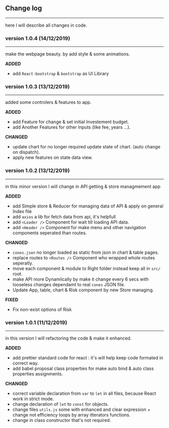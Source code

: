 ## Change log

---

here I will describe all changes in code.

### version 1.0.4 (14/12/2019)

---

make the webpage beauty. by add style & some animations.

**ADDED**

-   add `React-bootstrap` & `bootstrap` as UI Library

### version 1.0.3 (13/12/2019)

---

added some controlers & features to app.

**ADDED**

-   add Feature for change & set initial Investement budget.
-   add Another Features for other Inputs (like fee, years ...).

**CHANGED**

-   update chart for no longer required update state of chart. (auto change on dispatch).
-   apply new features on state data view.

### version 1.0.2 (13/12/2019)

---

in this minor version I will change in API getting & store managmement app

**ADDED**

-   add Simple store & Reducer for managing data of API & apply on general Index file
-   add `axios` a lib for fetch data from api, it's helpfull
-   add `<Loader />` Component for wait till loading API data.
-   add `<Header />` Component for make menu and other navigation components seperated than routes.

**CHANGED**

-   `cones.json` no longer loaded as static from json in chart & table pages.
-   replace routes to `<Routes />` Component who wrapped whole routes seperatly.
-   move each component & module to Right folder instead keep all in `src/` root.
-   make API more Dynamilcally by make it change every 6 secs with looseless changes dependamt to real `cones` JSON file.
-   Update App, table, chart & Risk component by new Store managing.

**FIXED**

-   Fix non-exist options of Risk

### version 1.0.1 (11/12/2019)

---

in this version I will refactoring the code & make it enhanced.

**ADDED**

-   add prettier standard code for react : it's will help keep code formated in correct way.
-   add babel proposal class properties for make auto bind & auto class properties assignments.

**CHANGED**

-   correct variable declaration from `var` to `let` in all files, because React work in strict mode.
-   change declaration of `let` to `const` for objects.
-   change files `utils.js` some with enhanced and clear expression + change not efficiency loops by array itterators functions.
-   change in class constructor that's not required.
